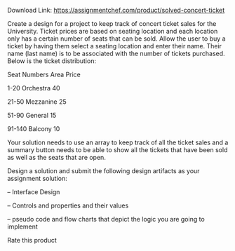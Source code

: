 Download Link: https://assignmentchef.com/product/solved-concert-ticket
<br>
<p class="ui header product-top-header" title="concert ticket Solution">Create a design for a project to keep track of concert ticket sales for the University. Ticket prices are based on seating location and each location only has a certain number of seats that can be sold. Allow the user to buy a ticket by having them select a seating location and enter their name. Their name (last name) is to be associated with the number of tickets purchased. Below is the ticket distribution:

Seat Numbers Area Price

1-20 Orchestra 40

21-50 Mezzanine 25

51-90 General 15

91-140 Balcony 10

Your solution needs to use an array to keep track of all the ticket sales and a summary button needs to be able to show all the tickets that have been sold as well as the seats that are open.

Design a solution and submit the following design artifacts as your assignment solution:

– Interface Design

– Controls and properties and their values

– pseudo code and flow charts that depict the logic you are going to implement

<span class="kksr-muted">Rate this product</span>